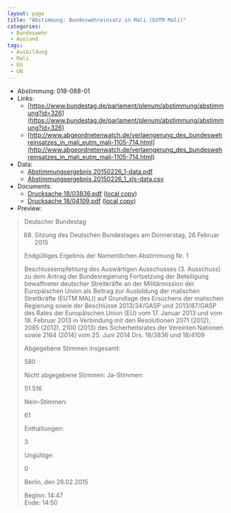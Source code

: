 ```yaml
---
layout: page
title: "Abstimmung: Bundeswehreinsatz in Mali (EUTM Mali)"
categories:
 - Bundeswehr
 - Ausland
tags:
 - Ausbildung
 - Mali
 - EU
 - UN
---
```


* Abstimmung: 018-088-01
* Links: 
    * [https://www.bundestag.de/parlament/plenum/abstimmung/abstimmung?id=326](https://www.bundestag.de/parlament/plenum/abstimmung/abstimmung?id=326)
    * [http://www.abgeordnetenwatch.de/verlaengerung_des_bundeswehreinsatzes_in_mali_eutm_mali-1105-714.html](http://www.abgeordnetenwatch.de/verlaengerung_des_bundeswehreinsatzes_in_mali_eutm_mali-1105-714.html)
* Data: 
    * [Abstimmungsergebnis 20150226_1-data.pdf](/res/abstimmungsliste/20150226_1-data.pdf)
    * [Abstimmungsergebnis 20150226_1_xls-data.csv](/res/abstimmungsliste/analyses/20150226_1_xls-data.csv)
* Documents: 
    * [Drucksache 18/03836.pdf](http://dip21.bundestag.de/dip21/btd/18/038/1803836.pdf) ([local copy](/res/abstimmungsdaten/018-088-01/1803836.pdf))
    * [Drucksache 18/04109.pdf](http://dip21.bundestag.de/dip21/btd/18/041/1804109.pdf) ([local copy](/res/abstimmungsdaten/018-088-01/1804109.pdf))
* Preview: 
> Deutscher Bundestag
> 
> 88. Sitzung des Deutschen Bundestages
> am Donnerstag, 26.Februar 2015
> 
> Endgültiges Ergebnis der Namentlichen Abstimmung Nr. 1
> 
> Beschlussempfehlung des Auswärtigen Ausschusses (3. Ausschuss) zu dem Antrag der
> Bundesregierung
> Fortsetzung der Beteiligung bewaffneter deutscher Streitkräfte an der Militärmission der
> Europäischen Union als Beitrag zur Ausbildung der malischen Streitkräfte (EUTM MALI)
> auf Grundlage des Ersuchens der malischen Regierung sowie der Beschlüsse
> 2013/34/GASP und 2013/87/GASP des Rates der Europäischen Union (EU) vom 17. Januar
> 2013 und vom 18. Februar 2013 in Verbindung mit den Resolutionen 2071 (2012), 2085
> (2012), 2100 (2013) des Sicherheitsrates der Vereinten Nationen sowie 2164 (2014) vom 25.
> Juni 2014
> Drs. 18/3836 und 18/4109
> 
> Abgegebene Stimmen insgesamt:
> 
> 580
> 
> Nicht abgegebene Stimmen:
> Ja-Stimmen:
> 
> 51
> 516
> 
> Nein-Stimmen:
> 
> 61
> 
> Enthaltungen:
> 
> 3
> 
> Ungültige:
> 
> 0
> 
> Berlin, den 26.02.2015
> 
> Beginn: 14:47  
> Ende: 14:50
